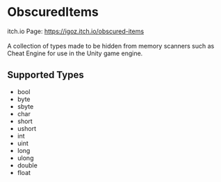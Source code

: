 # ObscuredItems
itch.io Page: https://igoz.itch.io/obscured-items
<br><br>
A collection of types made to be hidden from memory scanners such as Cheat Engine for use in the Unity game engine.
## Supported Types
- bool
- byte
- sbyte
- char
- short
- ushort
- int
- uint
- long
- ulong
- double
- float
